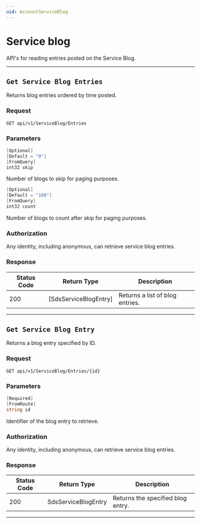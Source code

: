 ```yaml
---
uid: AccountServiceBlog
---
```


# Service blog

API's for reading entries posted on the Service Blog.

***

## `Get Service Blog Entries`

Returns blog entries ordered by time posted.

### Request

`GET api/v1/ServiceBlog/Entries`

### Parameters

```csharp
[Optional]
[Default = "0"]
[FromQuery]
int32 skip
```

Number of blogs to skip for paging purposes.
```csharp
[Optional]
[Default = "100"]
[FromQuery]
int32 count
```

Number of blogs to count after skip for paging purposes.

### Authorization

Any identity, including anonymous, can retrieve service blog entries.

### Response

| Status Code | Return Type | Description |
| --- | --- | ---  |
| 200 | [SdsServiceBlogEntry] | Returns a list of blog entries. |


***

## `Get Service Blog Entry`

Returns a blog entry specified by ID.

### Request

`GET api/v1/ServiceBlog/Entries/{id}`

### Parameters

```csharp
[Required]
[FromRoute]
string id
```

Identifier of the blog entry to retrieve.


### Authorization

Any identity, including anonymous, can retrieve service blog entries.

### Response

| Status Code | Return Type | Description |
| --- | --- | ---  |
| 200 | SdsServiceBlogEntry | Returns the specified blog entry. |


***

